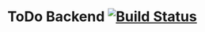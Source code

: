 # ToDo Backend [![Build Status](http://drone.osterdev.com/api/badges/denisoster/todo-backend/status.svg)](http://drone.osterdev.com/denisoster/todo-backend)
